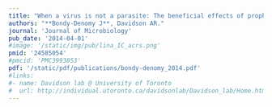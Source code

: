 ```yaml
---
title: "When a virus is not a parasite: The beneficial effects of prophages on bacterial fitness"
authors: "**Bondy-Denomy J**, Davidson AR."
journal: 'Journal of Microbiology'
pub_date: '2014-04-01'
#image: '/static/img/pub/lina_IC_acrs.png'
pmid: '24585054'
#pmcid: 'PMC3993853'
pdf: '/static/pdf/publications/bondy-denomy_2014.pdf'
#links:
#- name: Davidson lab @ University of Toronto
#  url: http://individual.utoronto.ca/davidsonlab/Davidson_lab/Home.html
---
```

